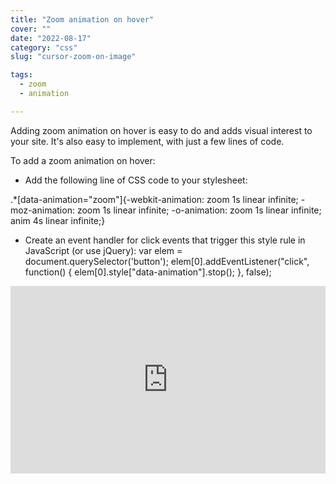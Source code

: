```yaml
---
title: "Zoom animation on hover"
cover: ""
date: "2022-08-17"
category: "css"
slug: "cursor-zoom-on-image"

tags:
  - zoom
  - animation

---
```



<p>Adding zoom animation on hover is easy to do and adds visual interest to your site. It's also easy to implement, with just a few lines of code.</p><p>To add a zoom animation on hover:</p><ul><li><p>Add the following line of CSS code to your stylesheet:</p></li></ul><p>.*[data-animation="zoom"]{-webkit-animation: zoom 1s linear infinite; -moz-animation: zoom 1s linear infinite; -o-animation: zoom 1s linear infinite; anim 4s linear infinite;}</p><ul><li><p>Create an event handler for click events that trigger this style rule in JavaScript (or use jQuery): var elem = document.querySelector('button'); elem[0].addEventListener("click", function() { elem[0].style["data-animation"].stop(); }, false);</p></li></ul>

<iframe height="300" style="width: 100%;" scrolling="no" title="Image Zoom on Hover" src="https://codepen.io/Vinny92/embed/Barvpjd?default-tab=html%2Cresult" frameborder="no" loading="lazy" allowtransparency="true" allowfullscreen="true">
  See the Pen <a href="https://codepen.io/Vinny92/pen/Barvpjd">
  Image Zoom on Hover</a> by Vincenzo Marcovecchio (<a href="https://codepen.io/Vinny92">@Vinny92</a>)
  on <a href="https://codepen.io">CodePen</a>.
</iframe>